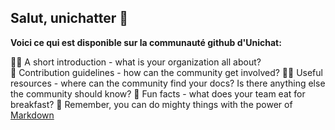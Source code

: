 ## Salut, unichatter 👋

**Voici ce qui est disponible sur la communauté github d'Unichat:**

🙋‍♀️ A short introduction - what is your organization all about?<br>
🌈 Contribution guidelines - how can the community get involved?
👩‍💻 Useful resources - where can the community find your docs? Is there anything else the community should know?
🍿 Fun facts - what does your team eat for breakfast?
🧙 Remember, you can do mighty things with the power of [Markdown](https://docs.github.com/github/writing-on-github/getting-started-with-writing-and-formatting-on-github/basic-writing-and-formatting-syntax)
